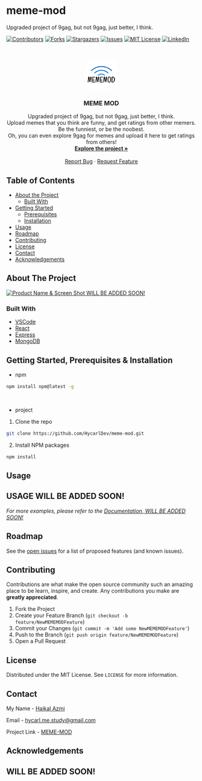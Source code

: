 # meme-mod
Upgraded project of 9gag, but not 9gag, just better, I think.

<!--
***
*** Thanks for checking out this README Template. If you have a suggestion that would
*** make this better, please fork the repo and create a pull request or simply open
*** an issue with the tag "enhancement".
*** Thanks again! Now go create something AMAZING! :D
***
-->





<!-- PROJECT SHIELDS -->
<!--
*** I'm using markdown "reference style" links for readability.
*** Reference links are enclosed in brackets [ ] instead of parentheses ( ).
*** See the bottom of this document for the declaration of the reference variables
*** for contributors-url, forks-url, etc. This is an optional, concise syntax you may use.
*** https://www.markdownguide.org/basic-syntax/#reference-style-links
-->
[![Contributors][contributors-shield]][contributors-url]
[![Forks][forks-shield]][forks-url]
[![Stargazers][stars-shield]][stars-url]
[![Issues][issues-shield]][issues-url]
[![MIT License][license-shield]][license-url]
[![LinkedIn][linkedin-shield]][linkedin-url]



<!-- PROJECT LOGO -->
<br />
<p align="center">
  <a href="https://github.com/HycarlDev/meme-mod">
    <img src="images/logo.png" alt="Logo" width="80" height="80">
  </a>

  <h3 align="center"> MEME MOD </h3>

  <p align="center">
    Upgraded project of 9gag, but not 9gag, just better, I think. <br>
    Upload memes that you think are funny, and get ratings from other memers. <br>
    Be the funniest, or be the noobest. <br>
    Oh, you can even explore 9gag for memes and upload it here to get ratings from others!
    <br />
    <a href="https://github.com/HycarlDev/meme-mod"><strong> Explore the project »</strong></a>
    <br />
    <br />
    <a href="https://github.com/HycarlDev/meme-mod/issues">Report Bug</a>
    ·
    <a href="https://github.com/HycarlDev/meme-mod/issues">Request Feature</a>
  </p>
</p>



<!-- TABLE OF CONTENTS -->
## Table of Contents

* [About the Project](#about-the-project)
  * [Built With](#built-with)
* [Getting Started](#getting-started)
  * [Prerequisites](#prerequisites)
  * [Installation](#installation)
* [Usage](#usage)
* [Roadmap](#roadmap)
* [Contributing](#contributing)
* [License](#license)
* [Contact](#contact)
* [Acknowledgements](#acknowledgements)



<!-- ABOUT THE PROJECT -->
## About The Project

[![Product Name & Screen Shot WILL BE ADDED SOON!][product-screenshot]](https://example.com)


### Built With

* [VSCode](https://code.visualstudio.com/)
* [React](https://reactjs.org/)
* [Express](https://expressjs.com/)
* [MongoDB](https://www.mongodb.com/)



<!-- GETTING STARTED -->
## Getting Started, Prerequisites & Installation

* npm
```sh
npm install npm@latest -g
```
<br>

* project
1. Clone the repo
```sh
git clone https://github.com/HycarlDev/meme-mod.git
```
2. Install NPM packages
```sh
npm install
```



<!-- USAGE EXAMPLES -->
## Usage
## USAGE WILL BE ADDED SOON!

_For more examples, please refer to the [Documentation, WILL BE ADDED SOON!](https://example.com)_



<!-- ROADMAP -->
## Roadmap

See the [open issues](https://github.com/HycarlDev/meme-mod/issues) for a list of proposed features (and known issues).



<!-- CONTRIBUTING -->
## Contributing

Contributions are what make the open source community such an amazing place to be learn, inspire, and create. Any contributions you make are **greatly appreciated**.

1. Fork the Project
2. Create your Feature Branch (`git checkout -b feature/NewMEMEMODFeature`)
3. Commit your Changes (`git commit -m 'Add some NewMEMEMODFeature'`)
4. Push to the Branch (`git push origin feature/NewMEMEMODFeature`)
5. Open a Pull Request



<!-- LICENSE -->
## License

Distributed under the MIT License. See `LICENSE` for more information.



<!-- CONTACT -->
## Contact

My Name - [Haikal Azmi](https://github.com/HycarlDev)

Email - [hycarl.me.study@gmail.com](https://www.gmail.com)

Project Link - [MEME-MOD](https://github.com/HycarlDev/meme-mod)



<!-- ACKNOWLEDGEMENTS -->
## Acknowledgements

## WILL BE ADDED SOON!





<!-- MARKDOWN LINKS & IMAGES -->
<!-- https://www.markdownguide.org/basic-syntax/#reference-style-links -->
[contributors-shield]: https://img.shields.io/github/contributors/HycarlDev/meme-mod.svg?style=flat-square
[contributors-url]: https://github.com/HycarlDev/meme-mod/graphs/contributors
[forks-shield]: https://img.shields.io/github/forks/othneildrew/Best-README-Template.svg?style=flat-square
[forks-url]: https://github.com/othneildrew/Best-README-Template/network/members
[stars-shield]: https://img.shields.io/github/stars/othneildrew/Best-README-Template.svg?style=flat-square
[stars-url]: https://github.com/othneildrew/Best-README-Template/stargazers
[issues-shield]: https://img.shields.io/github/issues/othneildrew/Best-README-Template.svg?style=flat-square
[issues-url]: https://github.com/othneildrew/Best-README-Template/issues
[license-shield]: https://img.shields.io/github/license/othneildrew/Best-README-Template.svg?style=flat-square
[license-url]: https://github.com/othneildrew/Best-README-Template/blob/master/LICENSE.txt
[linkedin-shield]: https://img.shields.io/badge/-LinkedIn-black.svg?style=flat-square&logo=linkedin&colorB=555
[linkedin-url]: https://linkedin.com/in/othneildrew
[product-screenshot]: images/screenshot.png

